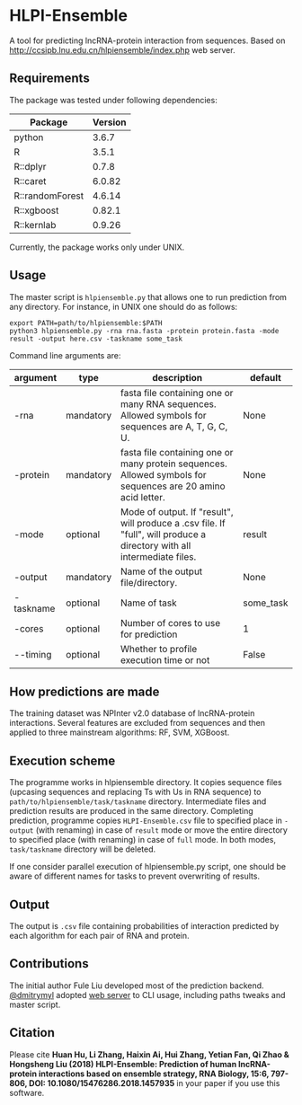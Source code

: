 # HLPI-Ensemble
A tool for predicting lncRNA-protein interaction from sequences. Based on http://ccsipb.lnu.edu.cn/hlpiensemble/index.php web server.
## Requirements
The package was tested under following dependencies:

Package | Version
--- | ---
python | 3.6.7
R | 3.5.1
R::dplyr | 0.7.8
R::caret | 6.0.82
R::randomForest | 4.6.14
R::xgboost | 0.82.1
R::kernlab | 0.9.26

Currently, the package works only under UNIX.
 
## Usage
The master script is `hlpiensemble.py` that allows one to run prediction from any directory. For instance, in UNIX one should do as follows:
```
export PATH=path/to/hlpiensemble:$PATH
python3 hlpiensemble.py -rna rna.fasta -protein protein.fasta -mode result -output here.csv -taskname some_task
```
Command line arguments are:

argument|type|description|default
---|---|---|---
-rna|mandatory|fasta file containing one or many RNA sequences. Allowed symbols for sequences are A, T, G, C, U.|None
-protein|mandatory|fasta file containing one or many protein sequences. Allowed symbols for sequences are 20 amino acid letter.|None
-mode|optional|Mode of output. If "result", will produce a .csv file. If "full", will produce a directory with all intermediate files.|result
-output|mandatory|Name of the output file/directory.|None
-taskname|optional|Name of task|some_task
-cores|optional|Number of cores to use for prediction|1
--timing|optional|Whether to profile execution time or not|False

## How predictions are made
The training dataset was NPInter v2.0 database of lncRNA-protein interactions. Several features are excluded from sequences and then applied to
three mainstream algorithms: RF, SVM, XGBoost.

## Execution scheme
The programme works in hlpiensemble directory. It copies sequence files (upcasing sequences and replacing Ts with Us in RNA sequence) to `path/to/hlpiensemble/task/taskname` directory. Intermediate files and prediction results are produced in the same directory. Completing prediction, programme copies `HLPI-Ensemble.csv` file to specified place in `-output` (with renaming) in case of `result` mode or move the entire directory to specified place (with renaming) in case of `full` mode. In both modes, `task/taskname` directory will be deleted.

If one consider parallel execution of hlpiensemble.py script, one should be aware of different names for tasks to prevent overwriting of results.

## Output
The output is `.csv` file containing probabilities of interaction predicted by each algorithm for each pair of RNA and protein.

## Contributions
The initial author Fule Liu developed most of the prediction backend. [@dmitrymyl](https://github.com/dmitrymyl) adopted [web server](http://ccsipb.lnu.edu.cn/hlpiensemble/index.php) to CLI usage, including paths tweaks and master script.

## Citation
Please cite **Huan Hu, Li Zhang, Haixin Ai, Hui Zhang, Yetian Fan, Qi Zhao & Hongsheng Liu (2018) HLPI-Ensemble: Prediction of human lncRNA-protein interactions based on ensemble strategy, RNA Biology, 15:6, 797-806, DOI: 10.1080/15476286.2018.1457935** in your paper if you use this software.
